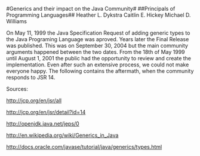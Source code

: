 #Generics and their impact on the Java Community#
##Principals of Programming Languages##
Heather L. Dykstra
Caitlin E. Hickey
Michael D. Williams

On May 11, 1999 the Java Specification Request of adding generic types to the Java Programing Language was aproved. Years later the Final Release was published. This was on September 30, 2004 but the main community arguments happened between the two dates. From the 18th of May 1999 until August 1, 2001 the public had the opportunity to review and create the implementation. Even after such an extensive process, we could not make everyone happy. The following contains the aftermath, when the community responds to JSR 14.





Sources:

http://jcp.org/en/jsr/all

http://jcp.org/en/jsr/detail?id=14

http://openjdk.java.net/jeps/0

http://en.wikipedia.org/wiki/Generics_in_Java

http://docs.oracle.com/javase/tutorial/java/generics/types.html
